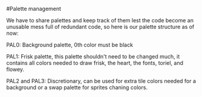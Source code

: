 #Palette management

We have to share palettes and keep track of them lest the code become an unusable mess full of redundant code, so here is our palette structure as of now:

PAL0: Background palette, 0th color must be black

PAL1: Frisk palette, this palette shouldn't need to be changed much, it contains all colors needed to draw frisk, the heart, the fonts, toriel, and flowey.

PAL2 and PAL3: Discretionary, can be used for extra tile colors needed for a background or a swap palette for sprites chaning colors.
